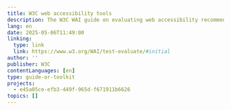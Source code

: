 ```yaml
---
title: W3C web accessibility tools
description: The W3C WAI guide on evaluating web accessibility recommends starting with basic checks using their “Easy Checks” tool to spot common issues. While automated tools help, human evaluation is essential. For full assessments, use the WCAG-EM method and reporting tools.
lang: en
date: 2025-05-06T11:49:00
linking:
  type: link
  link: https://www.w3.org/WAI/test-evaluate/#initial
author: ''
publisher: W3C
contentLanguages: [en]
type: guide-or-toolkit
projects:
  - e45a05ce-efb3-449f-965d-f671911b6626
topics: []
---
```

